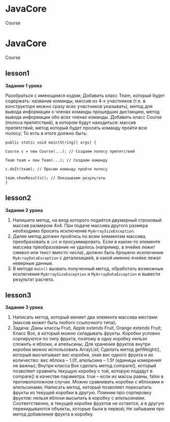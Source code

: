 # JavaCore
Course

# JavaCore
Course

## lesson1
**Задание 1 урока**

Разобраться с имеющимся кодом;
Добавить класс Team, который будет содержать: название команды, массив из 4-х участников (т.е. в конструкторе можно сразу всех участников указывать), метод для вывода информации о членах команды прошедших дистанцию, метод вывода информации обо всех членах команды.
Добавить класс Course (полоса препятствий), в котором будут находиться: массив препятствий, метод который будет просить команду пройти всю полосу; То есть в итоге должно быть:
      
    public static void main(String[] args) {
      
    Course c = new Course(...); // Создаем полосу препятствий

    Team team = new Team(...); // Создаем команду

    c.doIt(team); // Просим команду пройти полосу

    team.showResults(); // Показываем результаты
    }
    
## lesson2
**Задание 2 урока**

1. Напишите метод, на вход которого подаётся двумерный строковый массив размером 4х4. При подаче массива другого размера необходимо бросить исключение ```MyArraySizeException```.
2. Далее метод должен пройтись по всем элементам массива, преобразовать в `int` и просуммировать. Если в каком-то элементе массива преобразование не удалось (например, в ячейке лежит символ или текст вместо числа), должно быть брошено исключение `MyArrayDataException` с детализацией, в какой именно ячейке лежат неверные данные.
3. В методе `main()` вызвать полученный метод, обработать возможные исключения `MyArraySizeException` и `MyArrayDataException` и вывести результат расчета.

## lesson3
**Задание 3 урока**

1. Написать метод, который меняет два элемента массива местами (массив может быть любого ссылочного типа);
2. Задача:
Даны классы Fruit, Apple extends Fruit, Orange extends Fruit;
Класс Box, в который можно складывать фрукты. Коробки условно сортируются по типу фрукта, поэтому в одну коробку нельзя сложить и яблоки, и апельсины;
Для хранения фруктов внутри коробки можно использовать ArrayList;
Сделать метод getWeight(), который высчитывает вес коробки, зная вес одного фрукта и их количество: вес яблока – 1.0f, апельсина – 1.5f (единицы измерения не важны);
Внутри класса Box сделать метод compare(), который позволяет сравнить текущую коробку с той, которую подадут в compare() в качестве параметра. true – если их массы равны, false в противоположном случае. Можно сравнивать коробки с яблоками и апельсинами;
Написать метод, который позволяет пересыпать фрукты из текущей коробки в другую. Помним про сортировку фруктов: нельзя яблоки высыпать в коробку с апельсинами. Соответственно, в текущей коробке фруктов не остается, а в другую перекидываются объекты, которые были в первой;
Не забываем про метод добавления фрукта в коробку.

